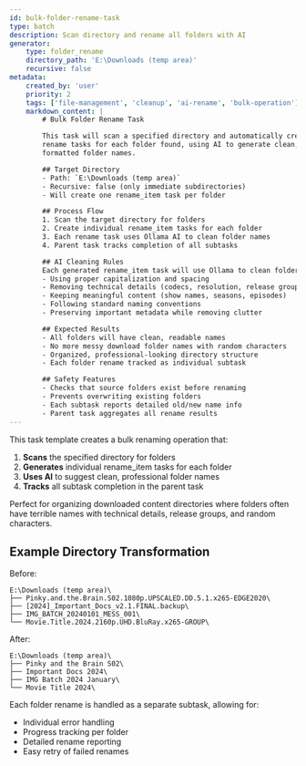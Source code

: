 ```yaml
---
id: bulk-folder-rename-task
type: batch
description: Scan directory and rename all folders with AI
generator:
    type: folder_rename
    directory_path: 'E:\Downloads (temp area)'
    recursive: false
metadata:
    created_by: 'user'
    priority: 2
    tags: ['file-management', 'cleanup', 'ai-rename', 'bulk-operation']
    markdown_content: |
        # Bulk Folder Rename Task

        This task will scan a specified directory and automatically create individual
        rename tasks for each folder found, using AI to generate clean, properly 
        formatted folder names.

        ## Target Directory
        - Path: `E:\Downloads (temp area)`
        - Recursive: false (only immediate subdirectories)
        - Will create one rename_item task per folder

        ## Process Flow
        1. Scan the target directory for folders
        2. Create individual rename_item tasks for each folder
        3. Each rename task uses Ollama AI to clean folder names
        4. Parent task tracks completion of all subtasks

        ## AI Cleaning Rules
        Each generated rename_item task will use Ollama to clean folder names by:
        - Using proper capitalization and spacing
        - Removing technical details (codecs, resolution, release groups)
        - Keeping meaningful content (show names, seasons, episodes)
        - Following standard naming conventions
        - Preserving important metadata while removing clutter

        ## Expected Results
        - All folders will have clean, readable names
        - No more messy download folder names with random characters
        - Organized, professional-looking directory structure
        - Each folder rename tracked as individual subtask

        ## Safety Features
        - Checks that source folders exist before renaming
        - Prevents overwriting existing folders
        - Each subtask reports detailed old/new name info
        - Parent task aggregates all rename results
---
```


This task template creates a bulk renaming operation that:

1. **Scans** the specified directory for folders
2. **Generates** individual rename_item tasks for each folder
3. **Uses AI** to suggest clean, professional folder names
4. **Tracks** all subtask completion in the parent task

Perfect for organizing downloaded content directories where folders often have
terrible names with technical details, release groups, and random characters.

## Example Directory Transformation

Before:

```
E:\Downloads (temp area)\
├── Pinky.and.the.Brain.S02.1080p.UPSCALED.DD.5.1.x265-EDGE2020\
├── [2024]_Important_Docs_v2.1.FINAL.backup\
├── IMG_BATCH_20240101_MESS_001\
└── Movie.Title.2024.2160p.UHD.BluRay.x265-GROUP\
```

After:

```
E:\Downloads (temp area)\
├── Pinky and the Brain S02\
├── Important Docs 2024\
├── IMG Batch 2024 January\
└── Movie Title 2024\
```

Each folder rename is handled as a separate subtask, allowing for:

-   Individual error handling
-   Progress tracking per folder
-   Detailed rename reporting
-   Easy retry of failed renames
